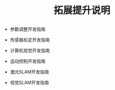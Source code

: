 <p style="font-size:30px ;font-weight: bolder;  text-align:center"> 拓展提升说明 </p>

- 参数调整开发指南

- 传感器标定开发指南

- 计算机视觉开发指南

- 运动控制开发指南

- 激光SLAM开发指南

- 视觉SLAM开发指南


